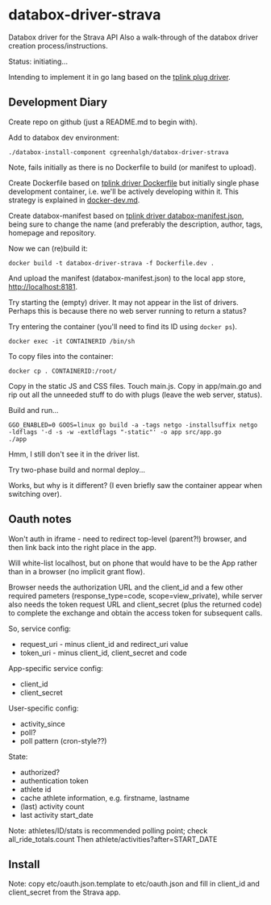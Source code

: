 # databox-driver-strava

Databox driver for the Strava API
Also a walk-through of the databox driver creation process/instructions.

Status: initiating...

Intending to implement it in go lang based on the [tplink plug driver](https://github.com/me-box/driver-tplink-smart-plug).

## Development Diary

Create repo on github (just a README.md to begin with).

Add to databox dev environment:
```
./databox-install-component cgreenhalgh/databox-driver-strava
```

Note, fails initially as there is no Dockerfile to build (or manifest to upload).

Create Dockerfile based on 
[tplink driver Dockerfile](https://github.com/me-box/driver-tplink-smart-plug/blob/master/Dockerfile)
but initially single phase development container, i.e. we'll be
actively developing within it. This strategy is explained in
[docker-dev.md](https://github.com/me-box/documents/blob/master/guides/docker-dev.md).

Create databox-manifest based on
[tplink driver databox-manifest.json](https://github.com/me-box/driver-tplink-smart-plug/blob/master/databox-manifest.json),
being sure to change the name (and preferably the description,
author, tags, homepage and repository.

Now we can (re)build it:
```
docker build -t databox-driver-strava -f Dockerfile.dev .
```

And upload the manifest (databox-manifest.json) to the local app
store, [http://localhost:8181](http://localhost:8181).

Try starting the (empty) driver.
It may not appear in the list of drivers. Perhaps this is because there 
no web server running to return a status?

Try entering the container (you'll need to find its ID using `docker ps`).
```
docker exec -it CONTAINERID /bin/sh
```

To copy files into the container:
```
docker cp . CONTAINERID:/root/
```

Copy in the static JS and CSS files.
Touch main.js.
Copy in app/main.go and rip out all the unneeded stuff to do with plugs
(leave the web server, status).

Build and run...
```
GGO_ENABLED=0 GOOS=linux go build -a -tags netgo -installsuffix netgo -ldflags '-d -s -w -extldflags "-static"' -o app src/app.go
./app
```

Hmm, I still don't see it in the driver list.

Try two-phase build and normal deploy...

Works, but why is it different? (I even briefly saw the container appear 
when switching over).

## Oauth notes

Won't auth in iframe - need to redirect top-level (parent?!) browser,
and then link back into the right place in the app.

Will white-list localhost, but on phone that would have to be the App 
rather than in a browser (no implicit grant flow).

Browser needs the authorization URL and the client_id and a few other
required pameters (response_type=code, scope=view_private), while server
also needs the token request URL and client_secret (plus the returned
code) to complete the exchange and obtain the access token for subsequent
calls.

So, service config:
- request_uri - minus client_id and redirect_uri value
- token_uri - minus client_id, client_secret and code

App-specific service config:
- client_id
- client_secret

User-specific config:
- activity_since
- poll?
- poll pattern (cron-style??)

State:
- authorized?
- authentication token
- athlete id
- cache athlete information, e.g. firstname, lastname
- (last) activity count
- last activity start_date

Note: athletes/ID/stats is recommended polling point; check 
all_ride_totals.count
Then athlete/activities?after=START_DATE

## Install

Note: copy etc/oauth.json.template to etc/oauth.json and fill in 
client_id and client_secret from the Strava app.


